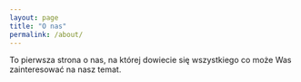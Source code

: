 ```yaml
---
layout: page
title: "O nas"
permalink: /about/
---
```


To pierwsza strona o nas, na której dowiecie się wszystkiego co może Was zainteresować na nasz temat.
